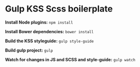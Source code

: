 Gulp KSS Scss boilerplate
=========================

**Install Node plugins:**
``` npm install ```

**Install Bower dependencies:**
``` bower install ```

**Build the KSS styleguide:**
``` gulp style-guide ```

**Build gulp project:**
``` gulp ```

**Watch for changes in JS and SCSS and style-guide:**
``` gulp watch ```
